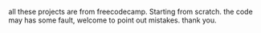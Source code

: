 all these projects are from freecodecamp.
Starting from scratch.
the code may has some fault,
welcome to point out mistakes.
thank you.
